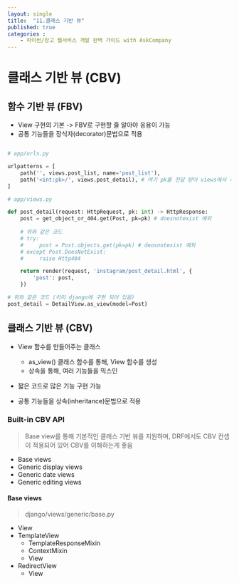 ```yaml
---
layout: single
title:  "11.클래스 기반 뷰"
published: true
categories : 
    - 파이썬/장고 웹서비스 개발 완벽 가이드 with AskCompany
---
```


# 클래스 기반 뷰 (CBV)

## 함수 기반 뷰 (FBV)

- View 구현의 기본 -> FBV로 구현할 줄 알아야 응용이 가능
- 공통 기능들을 장식자(decorator)문법으로 적용

``` python

# app/urls.py

urlpatterns = [
    path('', views.post_list, name='post_list'),
    path('<int:pk>/', views.post_detail), # 여기 pk를 전달 받아 views에서 사용
]

# app/views.py

def post_detail(request: HttpRequest, pk: int) -> HttpResponse:
    post = get_object_or_404.get(Post, pk=pk) # doesnotexist 예외
    
    # 위와 같은 코드
    # try:
    #     post = Post.objects.get(pk=pk) # deosnotexist 예외
    # except Post.DoesNotExist:
    #     raise Http404

    return render(request, 'instagram/post_detail.html', {
        'post': post,
    })

# 위와 같은 코드 (이미 django에 구현 되어 있음)
post_detail = DetailView.as_view(model=Post)

```

## 클래스 기반 뷰 (CBV)

- View 함수를 만들어주는 클래스
  - as_view() 클래스 함수를 통해, View 함수를 생성
  - 상속을 통해, 여러 기능들을 믹스인

- 짧은 코드로 많은 기능 구현 가능
- 공통 기능들을 상속(inheritance)문법으로 적용

### Built-in CBV API
> Base view를 통해 기본적인 클래스 기반 뷰를 지원하며, DRF에서도 CBV 컨셉이 적용되어 있어 CBV를 이해하는게 좋음

- Base views
- Generic display views
- Generic date views
- Generic editing views

#### Base views
> django/views/generic/base.py

- View
- TemplateView
  - TemplateResponseMixin
  - ContextMixin
  - View
- RedirectView
  - View